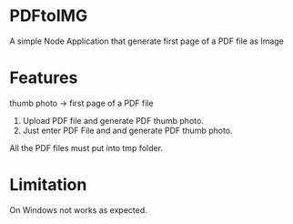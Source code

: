 # PDFtoIMG
A simple Node Application that generate first page of a PDF file as Image

# Features
thumb photo -> first page of a PDF file
1. Upload PDF file and generate PDF thumb photo.
2. Just enter PDF File and and generate PDF thumb photo.

All the PDF files must put into tmp folder.

# Limitation
On Windows not works as  expected.

